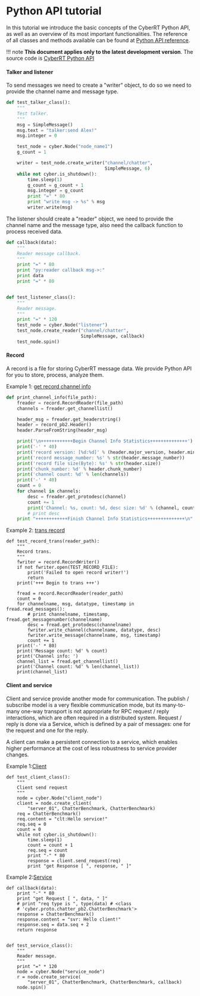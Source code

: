 Python API tutorial
========================

In this tutorial we introduce the basic concepts of the CyberRT Python API, as
well as an overview of its most important functionalities. The reference of all
classes and methods available can be found at
[Python API reference](python_api.md).

!!! note
    **This document applies only to the latest development version**. The source code is [CyberRT Python API](https://github.com/ApolloAuto/apollo/tree/master/cyber/python)<br>
    
#### Talker and listener

To send messages we need to create a "writer" object, to do so we need
to provide the channel name and message type.

```py
def test_talker_class():
    """
    Test talker.
    """
    msg = SimpleMessage()
    msg.text = "talker:send Alex!"
    msg.integer = 0

    test_node = cyber.Node("node_name1")
    g_count = 1

    writer = test_node.create_writer("channel/chatter",
                                     SimpleMessage, 6)
    while not cyber.is_shutdown():
        time.sleep(1)
        g_count = g_count + 1
        msg.integer = g_count
        print "=" * 80
        print "write msg -> %s" % msg
        writer.write(msg)
```

The listener should create a "reader" object, we need to provide the channel name and the message type, also need the callback function to process received data.

```py
def callback(data):
    """
    Reader message callback.
    """
    print "=" * 80
    print "py:reader callback msg->:"
    print data
    print "=" * 80


def test_listener_class():
    """
    Reader message.
    """
    print "=" * 120
    test_node = cyber.Node("listener")
    test_node.create_reader("channel/chatter",
                            SimpleMessage, callback)
    test_node.spin()
```

#### Record

A record is a file for storing CyberRT message data. We provide Python API for you to store, process, analyze them.

Example 1: [get record channel info](https://github.com/ApolloAuto/apollo/blob/master/cyber/python/examples/record_channel_info.py)

```py
def print_channel_info(file_path):
    freader = record.RecordReader(file_path)
    channels = freader.get_channellist()

    header_msg = freader.get_headerstring()
    header = record_pb2.Header()
    header.ParseFromString(header_msg)

    print('\n++++++++++++Begin Channel Info Statistics++++++++++++++')
    print('-' * 40)
    print('record version: [%d:%d]' % (header.major_version, header.minor_version))
    print('record message_number: %s' % str(header.message_number))
    print('record file size(Byte): %s' % str(header.size))
    print('chunk_number: %d' % header.chunk_number)
    print('channel count: %d' % len(channels))
    print('-' * 40)
    count = 0
    for channel in channels:
        desc = freader.get_protodesc(channel)
        count += 1
        print('Channel: %s, count: %d, desc size: %d' % (channel, count, len(desc)))
        # print desc
    print "++++++++++++Finish Channel Info Statistics++++++++++++++\n"
```

Example 2: [trans record](https://github.com/ApolloAuto/apollo/blob/master/cyber/python/examples/record_trans.py)

```
def test_record_trans(reader_path):
    """
    Record trans.
    """
    fwriter = record.RecordWriter()
    if not fwriter.open(TEST_RECORD_FILE):
        print('Failed to open record writer!')
        return
    print('+++ Begin to trans +++')

    fread = record.RecordReader(reader_path)
    count = 0
    for channelname, msg, datatype, timestamp in fread.read_messages():
        # print channelname, timestamp, fread.get_messagenumber(channelname)
        desc = fread.get_protodesc(channelname)
        fwriter.write_channel(channelname, datatype, desc)
        fwriter.write_message(channelname, msg, timestamp)
        count += 1
    print('-' * 80)
    print('Message count: %d' % count)
    print('Channel info: ')
    channel_list = fread.get_channellist()
    print('Channel count: %d' % len(channel_list))
    print(channel_list)
```

#### Client and service
Client and service provide another mode for communication. The publish / subscribe model is a very flexible communication mode, but its many-to-many one-way transport is not appropriate for RPC request / reply interactions, which are often required in a distributed system. Request / reply is done via a Service, which is defined by a pair of messages: one for the request and one for the reply. 

A client can make a persistent connection to a service, which enables higher performance at the cost of less robustness to service provider changes.

Example 1:[Client](https://github.com/ApolloAuto/apollo/blob/master/cyber/python/examples/client.py)

```
def test_client_class():
    """
    Client send request
    """
    node = cyber.Node("client_node")
    client = node.create_client(
        "server_01", ChatterBenchmark, ChatterBenchmark)
    req = ChatterBenchmark()
    req.content = "clt:Hello service!"
    req.seq = 0
    count = 0
    while not cyber.is_shutdown():
        time.sleep(1)
        count = count + 1
        req.seq = count
        print "-" * 80
        response = client.send_request(req)
        print "get Response [ ", response, " ]"

```

Example 2:[Service](https://github.com/ApolloAuto/apollo/blob/master/cyber/python/examples/service.py)

```
def callback(data):
    print "-" * 80
    print "get Request [ ", data, " ]"
    # print "req type is ", type(data) # <class
    # 'cyber.proto.chatter_pb2.ChatterBenchmark'>
    response = ChatterBenchmark()
    response.content = "svr: Hello client!"
    response.seq = data.seq + 2
    return response


def test_service_class():
    """
    Reader message.
    """
    print "=" * 120
    node = cyber.Node("service_node")
    r = node.create_service(
        "server_01", ChatterBenchmark, ChatterBenchmark, callback)
    node.spin()
```

